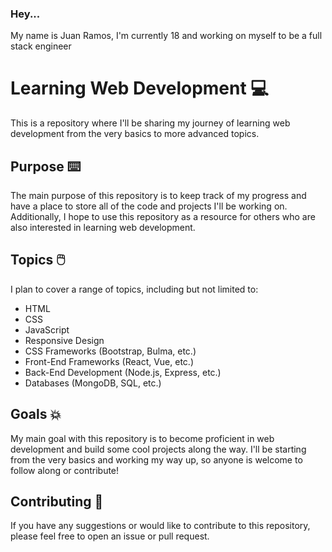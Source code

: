 ### Hey...
My name is Juan Ramos, I'm currently 18 and working on myself to be a full stack engineer

# Learning Web Development 💻

This is a repository where I'll be sharing my journey of learning web development from the very basics to more advanced topics.

## Purpose ⌨️

The main purpose of this repository is to keep track of my progress and have a place to store all of the code and projects I'll be working on. Additionally, I hope to use this repository as a resource for others who are also interested in learning web development.

## Topics 🖱️

I plan to cover a range of topics, including but not limited to:

- HTML 
- CSS
- JavaScript
- Responsive Design
- CSS Frameworks (Bootstrap, Bulma, etc.)
- Front-End Frameworks (React, Vue, etc.)
- Back-End Development (Node.js, Express, etc.)
- Databases (MongoDB, SQL, etc.)

## Goals 💥

My main goal with this repository is to become proficient in web development and build some cool projects along the way. I'll be starting from the very basics and working my way up, so anyone is welcome to follow along or contribute!

## Contributing 🤗

If you have any suggestions or would like to contribute to this repository, please feel free to open an issue or pull request.

